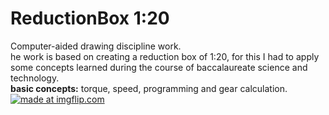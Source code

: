 # ReductionBox 1:20
Computer-aided drawing discipline work.<br />
he work is based on creating a reduction box of 1:20, for this I had to apply some concepts learned during the course of baccalaureate science and technology.<br />
**basic concepts:** torque, speed, programming and gear calculation.<br />
<a href="https://imgflip.com/gif/2mqzwq"><img src="https://i.imgflip.com/2mqzwq.gif" title="made at imgflip.com"/></a>
